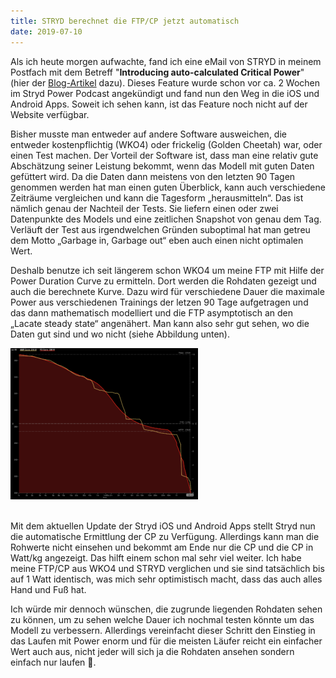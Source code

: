 ```yaml
---
title: STRYD berechnet die FTP/CP jetzt automatisch
date: 2019-07-10
---
```

Als ich heute morgen aufwachte, fand ich eine eMail von STRYD in meinem Postfach mit dem Betreff "**Introducing auto-calculated Critical Power**" (hier der [Blog-Artikel](http://blog.stryd.com/2019/07/09/introducing-auto-calculated-critical-power/?fbclid=IwAR1odGO6kRlJ1YpeP3herFx92WFDy1i7oz13QlJRm5C4LEuN4Smz3rtVCW4) dazu). Dieses Feature wurde schon vor ca. 2 Wochen im Stryd Power Podcast angekündigt und fand nun den Weg in die iOS und Android Apps. Soweit ich sehen kann, ist das Feature noch nicht auf der Website verfügbar.

Bisher musste man entweder auf andere Software ausweichen, die entweder kostenpflichtig (WKO4) oder frickelig (Golden Cheetah) war, oder einen Test machen. Der Vorteil der Software ist, dass man eine relativ gute Abschätzung seiner Leistung bekommt, wenn das Modell mit guten Daten gefüttert wird. Da die Daten dann meistens von den letzten 90 Tagen genommen werden hat man einen guten Überblick, kann auch verschiedene Zeiträume vergleichen und kann die Tagesform „herausmitteln“. Das ist nämlich genau der Nachteil der Tests. Sie liefern einen oder zwei Datenpunkte des Models und eine zeitlichen Snapshot von genau dem Tag. Verläuft der Test aus irgendwelchen Gründen suboptimal hat man getreu dem Motto „Garbage in, Garbage out“ eben auch einen nicht optimalen Wert.

Deshalb benutze ich seit längerem schon WKO4 um meine FTP mit Hilfe der Power Duration Curve zu ermitteln. Dort werden die Rohdaten gezeigt und auch die berechnete Kurve. Dazu wird für verschiedene Dauer die maximale Power aus verschiedenen Trainings der letzen 90 Tage aufgetragen und das dann mathematisch modelliert und die FTP asymptotisch an den „Lacate steady state“ angenähert. Man kann also sehr gut sehen, wo die Daten gut sind und wo nicht (siehe Abbildung unten).

![](/assets/images/B0AEEC93-6B63-4005-B40E-BFC7DFA53785-300x242.png)<br /><br />

Mit dem aktuellen Update der Stryd iOS und Android Apps stellt Stryd nun die automatische Ermittlung der CP zu Verfügung. Allerdings kann man die Rohwerte nicht einsehen und bekommt am Ende nur die CP und die CP in Watt/kg angezeigt. Das hilft einem schon mal sehr viel weiter. Ich habe meine FTP/CP aus WKO4 und STRYD verglichen und sie sind tatsächlich bis auf 1 Watt identisch, was mich sehr optimistisch macht, dass das auch alles Hand und Fuß hat.

Ich würde mir dennoch wünschen, die zugrunde liegenden Rohdaten sehen zu können, um zu sehen welche Dauer ich nochmal testen könnte um das Modell zu verbessern. Allerdings vereinfacht dieser Schritt den Einstieg in das Laufen mit Power enorm und für die meisten Läufer reicht ein einfacher Wert auch aus, nicht jeder will sich ja die Rohdaten ansehen sondern einfach nur laufen 🙂.<br /><br />
